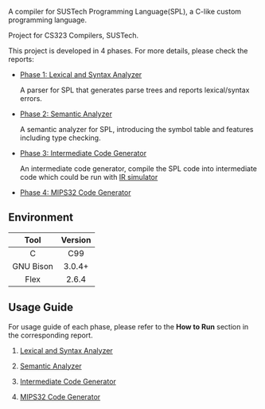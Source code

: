 A compiler for SUSTech Programming Language(SPL), a C-like custom programming language.

Project for CS323 Compilers, SUSTech.

This project is developed in 4 phases. For more details, please check the reports:

- [Phase 1: Lexical and Syntax Analyzer](https://github.com/GuTaoZi/SPL_Parser/blob/main/Phase_1/report/12110524-12111624-12112012-phase1.pdf)

  A parser for SPL that generates parse trees and reports lexical/syntax errors. 

- [Phase 2: Semantic Analyzer](https://github.com/GuTaoZi/SPL_Parser/blob/main/Phase_2/report/12110524-12111624-12112012-phase2.pdf)

  A semantic analyzer for SPL, introducing the symbol table and features including type checking.

- [Phase 3: Intermediate Code Generator](https://github.com/GuTaoZi/SPL_Parser/blob/main/Phase_3/report/12110524-12111624-12112012-phase3.pdf)

  An intermediate code generator, compile the SPL code into intermediate code which could be run with [IR simulator](https://github.com/GuTaoZi/SPL_Parser/blob/main/Phase_3/irsim_linux-x86_64.zip)

- [Phase 4: MIPS32 Code Generator](https://github.com/GuTaoZi/SPL_Parser/blob/main/Phase_3/report/12110524-12111624-12112012-phase4.pdf)

## Environment

|   Tool    | Version |
| :-------: | :-----: |
|     C     |   C99   |
| GNU Bison | 3.0.4+  |
|   Flex    |  2.6.4  |

## Usage Guide

For usage guide of each phase, please refer to the **How to Run** section in the corresponding report.

1. [Lexical and Syntax Analyzer](https://github.com/GuTaoZi/SPL_Parser/blob/main/Phase_1/report/12110524-12111624-12112012-phase1.pdf)

2. [Semantic Analyzer](https://github.com/GuTaoZi/SPL_Parser/blob/main/Phase_2/report/12110524-12111624-12112012-phase2.pdf)

3. [Intermediate Code Generator](https://github.com/GuTaoZi/SPL_Parser/blob/main/Phase_3/report/12110524-12111624-12112012-phase3.pdf)

4. [MIPS32 Code Generator](https://github.com/GuTaoZi/SPL_Parser/blob/main/Phase_3/report/12110524-12111624-12112012-phase4.pdf)
